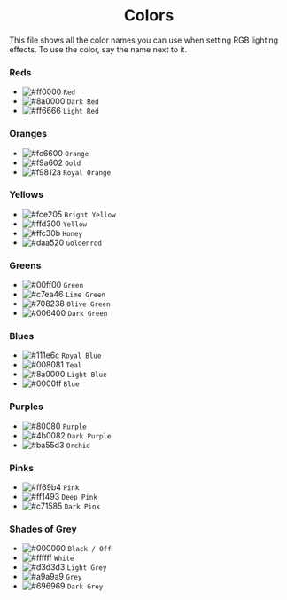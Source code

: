 <h1 align="center">Colors</h1>

This file shows all the color names you can use when setting RGB lighting effects. To use the color, say the name next to it.

### Reds
- ![#ff0000](https://placehold.it/20/ff0000/000000?text=+) `Red`
- ![#8a0000](https://placehold.it/20/8a0000/000000?text=+) `Dark Red` 
- ![#ff6666](https://placehold.it/20/ff6666/000000?text=+) `Light Red` 

### Oranges
- ![#fc6600](https://placehold.it/20/fc6600/000000?text=+) `Orange` 
- ![#f9a602](https://placehold.it/20/f9a602/000000?text=+) `Gold` 
- ![#f9812a](https://placehold.it/20/f9a602/000000?text=+) `Royal Orange` 


### Yellows
- ![#fce205](https://placehold.it/20/fce205/000000?text=+) `Bright Yellow` 
- ![#ffd300](https://placehold.it/20/ffd300/000000?text=+) `Yellow` 
- ![#ffc30b](https://placehold.it/20/ffc3ob/000000?text=+) `Honey` 
- ![#daa520](https://placehold.it/20/daa520/000000?text=+) `Goldenrod` 


### Greens
- ![#00ff00](https://placehold.it/20/00ff00/000000?text=+) `Green` 
- ![#c7ea46](https://placehold.it/20/c7ea46/000000?text=+) `Lime Green` 
- ![#708238](https://placehold.it/20/708238/000000?text=+) `Olive Green` 
- ![#006400](https://placehold.it/20/006400/000000?text=+) `Dark Green` 


### Blues
- ![#111e6c](https://placehold.it/20/111e6c/000000?text=+) `Royal Blue` 
- ![#008081](https://placehold.it/20/008081/000000?text=+) `Teal` 
- ![#8a0000](https://placehold.it/20/0080ff/000000?text=+) `Light Blue` 
- ![#0000ff](https://placehold.it/20/0000ff/000000?text=+) `Blue` 


### Purples
- ![#80080](https://placehold.it/20/800080/000000?text=+) `Purple` 
- ![#4b0082](https://placehold.it/20/4b0082/000000?text=+) `Dark Purple` 
- ![#ba55d3](https://placehold.it/20/ba55d3/000000?text=+) `Orchid` 


### Pinks
- ![#ff69b4](https://placehold.it/20/ff69b4/000000?text=+) `Pink` 
- ![#ff1493](https://placehold.it/20/ff1493/000000?text=+) `Deep Pink` 
- ![#c71585](https://placehold.it/20/c71585/000000?text=+) `Dark Pink` 

### Shades of Grey
- ![#000000](https://placehold.it/20/000000/000000?text=+) `Black / Off` 
- ![#ffffff](https://placehold.it/20/ffffff/000000?text=+) `White` 
- ![#d3d3d3](https://placehold.it/20/d3d3d3/000000?text=+) `Light Grey` 
- ![#a9a9a9](https://placehold.it/20/808080/000000?text=+) `Grey` 
- ![#696969](https://placehold.it/20/696969/000000?text=+) `Dark Grey` 


